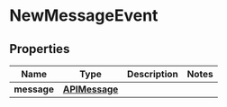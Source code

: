 
# NewMessageEvent

## Properties
Name | Type | Description | Notes
------------ | ------------- | ------------- | -------------
**message** | [**APIMessage**](APIMessage.md) |  | 



